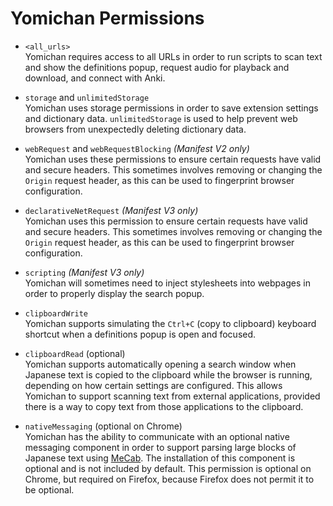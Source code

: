 # Yomichan Permissions

* `<all_urls>` <br>
  Yomichan requires access to all URLs in order to run scripts to scan text and show the definitions popup,
  request audio for playback and download, and connect with Anki.

* `storage` and `unlimitedStorage` <br>
  Yomichan uses storage permissions in order to save extension settings and dictionary data.
  `unlimitedStorage` is used to help prevent web browsers from unexpectedly
  deleting dictionary data.

* `webRequest` and `webRequestBlocking` _(Manifest V2 only)_ <br>
  Yomichan uses these permissions to ensure certain requests have valid and secure headers.
  This sometimes involves removing or changing the `Origin` request header,
  as this can be used to fingerprint browser configuration.

* `declarativeNetRequest` _(Manifest V3 only)_ <br>
  Yomichan uses this permission to ensure certain requests have valid and secure headers.
  This sometimes involves removing or changing the `Origin` request header,
  as this can be used to fingerprint browser configuration.

* `scripting` _(Manifest V3 only)_ <br>
  Yomichan will sometimes need to inject stylesheets into webpages in order to
  properly display the search popup.

* `clipboardWrite` <br>
  Yomichan supports simulating the `Ctrl+C` (copy to clipboard) keyboard shortcut
  when a definitions popup is open and focused.

* `clipboardRead` (optional) <br>
  Yomichan supports automatically opening a search window when Japanese text is copied to the clipboard
  while the browser is running, depending on how certain settings are configured.
  This allows Yomichan to support scanning text from external applications, provided there is a way
  to copy text from those applications to the clipboard.

* `nativeMessaging` (optional on Chrome) <br>
  Yomichan has the ability to communicate with an optional native messaging component in order to support
  parsing large blocks of Japanese text using
  [MeCab](https://en.wikipedia.org/wiki/MeCab).
  The installation of this component is optional and is not included by default.
  This permission is optional on Chrome, but required on Firefox, because Firefox does not permit it to be optional.
